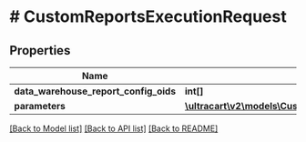 # # CustomReportsExecutionRequest

## Properties

Name | Type | Description | Notes
------------ | ------------- | ------------- | -------------
**data_warehouse_report_config_oids** | **int[]** |  | [optional]
**parameters** | [**\ultracart\v2\models\CustomReportExecutionParameter[]**](CustomReportExecutionParameter.md) |  | [optional]

[[Back to Model list]](../../README.md#models) [[Back to API list]](../../README.md#endpoints) [[Back to README]](../../README.md)
